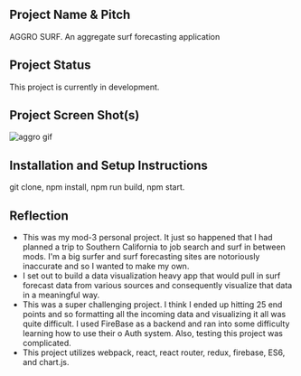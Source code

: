 ## Project Name & Pitch
AGGRO SURF. An aggregate surf forecasting application

## Project Status
This project is currently in development.

## Project Screen Shot(s)   
![aggro gif](http://recordit.co/djZVJtqGCp)

## Installation and Setup Instructions

git clone, npm install, npm run build, npm start.

## Reflection

  - This was my mod-3 personal project. It just so happened that I had planned a trip to Southern California to job search and surf in between mods. I'm a big surfer and surf forecasting sites are notoriously inaccurate and so I wanted to make my own.
  - I set out to build a data visualization heavy app that would pull in surf forecast data from various sources and consequently visualize that data in a meaningful way.
  - This was a super challenging project. I think I ended up hitting 25 end points and so formatting all the incoming data and visualizing it all was quite difficult. I used FireBase as a backend and ran into some difficulty learning how to use their o Auth system. Also, testing this project was complicated.
  - This project utilizes webpack, react, react router, redux, firebase, ES6, and chart.js.

